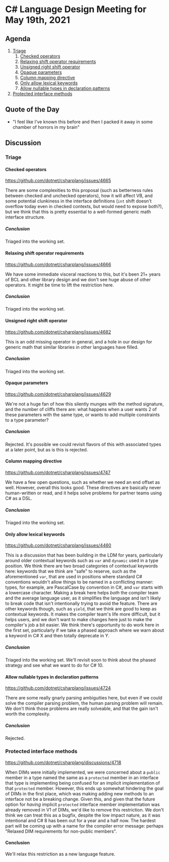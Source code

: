 # C# Language Design Meeting for May 19th, 2021

## Agenda

1. [Triage](#triage)
    1. [Checked operators](#checked-operators)
    2. [Relaxing shift operator requirements](#relaxing-shift-operator-requirements)
    3. [Unsigned right shift operator](#unsigned-right-shift-operator)
    4. [Opaque parameters](#opaque-parameters)
    5. [Column mapping directive](#column-mapping-directive)
    6. [Only allow lexical keywords](#only-allow-lexical-keywords)
    7. [Allow nullable types in declaration patterns](#allow-nullable-types-in-declaration-patterns)
2. [Protected interface methods](#protected-interface-methods)

## Quote of the Day

- "I feel like I've known this before and then I packed it away in some chamber of horrors in my brain"

## Discussion

### Triage

#### Checked operators

https://github.com/dotnet/csharplang/issues/4665

There are some complexities to this proposal (such as betterness rules between checked and unchecked operators), how it will affect VB, and some
potential clunkiness in the interface definitions (`int` shift doesn't overflow today even in checked contexts, but would need to expose both?),
but we think that this is pretty essential to a well-formed generic math interface structure.

##### Conclusion

Triaged into the working set.

#### Relaxing shift operator requirements

https://github.com/dotnet/csharplang/issues/4666

We have some immediate visceral reactions to this, but it's been 21+ years of BCL and other library design and we don't see huge abuse of other
operators. It might be time to lift the restriction here.

##### Conclusion

Triaged into the working set.

#### Unsigned right shift operator

https://github.com/dotnet/csharplang/issues/4682

This is an odd missing operator in general, and a hole in our design for generic math that similar libraries in other languages have filled.

##### Conclusion

Triaged into the working set.

#### Opaque parameters

https://github.com/dotnet/csharplang/issues/4629

We're not a huge fan of how this silently munges with the method signature, and the number of cliffs there are: what happens when a user wants
2 of these parameters with the same type, or wants to add multiple constraints to a type parameter?

##### Conclusion

Rejected. It's possible we could revisit flavors of this with associated types at a later point, but as is this is rejected.

#### Column mapping directive

https://github.com/dotnet/csharplang/issues/4747

We have a few open questions, such as whether we need an end offset as well. However, overall this looks good. These directives are basically
never human-written or read, and it helps solve problems for partner teams using C# as a DSL.

##### Conclusion

Triaged into the working set.

#### Only allow lexical keywords

https://github.com/dotnet/csharplang/issues/4460

This is a discussion that has been building in the LDM for years, particularly around older contextual keywords such as `var` and `dynamic`
used in a type position. We think there are two broad categories of contextual keywords here: keywords that we think are "safe" to reserve,
such as the aforementioned `var`, that are used in positions where standard C# conventions wouldn't allow things to be named in a conflicting
manner: types, for example, are PascalCase by convention in C#, and `var` starts with a lowercase character. Making a break here helps _both_
the compiler team and the average language user, as it simplifies the language and isn't likely to break code that isn't intentionally trying
to avoid the feature. There are other keywords though, such as `yield`, that we think are good to keep as contextual keywords. It makes the
compiler team's life more difficult, but it helps users, and we don't want to make changes here just to make the compiler's job a bit easier.
We think there's opportunity to do work here in the first set, particularly if we take a phased approach where we warn about a keyword in C#
X and then totally deprecate in Y.

##### Conclusion

Triaged into the working set. We'll revisit soon to think about the phased strategy and see what we want to do for C# 10.

#### Allow nullable types in declaration patterns

https://github.com/dotnet/csharplang/issues/4724

There are some really gnarly parsing ambiguities here, but even if we could solve the compiler parsing problem, the human parsing problem will
remain. We don't think those problems are really solveable, and that the gain isn't worth the complexity.

##### Conclusion

Rejected.

### Protected interface methods

https://github.com/dotnet/csharplang/discussions/4718

When DIMs were initially implemented, we were concerned about a `public` member in a type named the same as a `protected` member in an interface
that type is implementing being confused for an implicit implementation of that `protected` member. However, this ends up somewhat hindering the
goal of DIMs in the first place, which was making adding new methods to an interface not be a breaking change. Given this, and given that the
future option for _having_ implicit `protected` interface member implementation was already removed in V1 of DIMs, we'd like to remove this
restriction. We don't think we can treat this as a bugfix, despite the low impact nature, as it was intentional and C# 8 has been out for a year
and a half now. The hardest part will be coming up with a name for the compiler error message: perhaps "Relaxed DIM requirements for non-public
members".

#### Conclusion

We'll relax this restriction as a new language feature.
